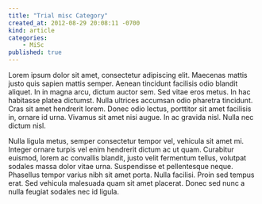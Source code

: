 ```yaml
---
title: "Trial misc Category"
created_at: 2012-08-29 20:08:11 -0700
kind: article
categories:
    - MiSc
published: true
---
```


Lorem ipsum dolor sit amet, consectetur adipiscing elit. Maecenas mattis justo quis sapien mattis semper. Aenean tincidunt facilisis odio blandit aliquet. In in magna arcu, dictum auctor sem. Sed vitae eros metus. In hac habitasse platea dictumst. Nulla ultrices accumsan odio pharetra tincidunt. Cras sit amet hendrerit lorem. Donec odio lectus, porttitor sit amet facilisis in, ornare id urna. Vivamus sit amet nisi augue. In ac gravida nisl. Nulla nec dictum nisl.

<!-- more -->

Nulla ligula metus, semper consectetur tempor vel, vehicula sit amet mi. Integer ornare turpis vel enim hendrerit dictum ac ut quam. Curabitur euismod, lorem ac convallis blandit, justo velit fermentum tellus, volutpat sodales massa dolor vitae urna. Suspendisse et pellentesque neque. Phasellus tempor varius nibh sit amet porta. Nulla facilisi. Proin sed tempus erat. Sed vehicula malesuada quam sit amet placerat. Donec sed nunc a nulla feugiat sodales nec id ligula.
